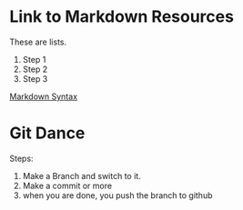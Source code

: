 # Link to Markdown Resources
These are lists.
1. Step 1
2. Step 2
3. Step 3

[Markdown Syntax](https://www.markdownguide.org/basic-syntax/)
 
# Git Dance
Steps:
1. Make a Branch and switch to it.
2. Make a commit  or more
3. when you are done, you push the branch to github
